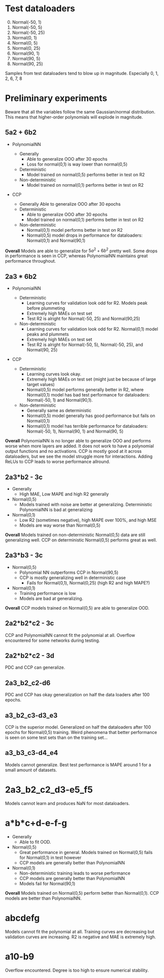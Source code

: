 # Test dataloaders
0. Normal(-50, 1)
1. Normal(-50, 5)
2. Normal(-50, 25)
3. Normal(0, 1)
4. Normal(0, 5)
5. Normal(0, 25)
6. Normal(90, 1)
7. Normal(90, 5)
8. Normal(90, 25)

Samples from test dataloaders tend to blow up in magnitude. Especially 0, 1, 2, 6, 7, 8

# Preliminary experiments
Beware that all the variables follow the same Gaussian/normal distribution. This means that higher-order polynomials will explode in magnitude.

## 5a2 + 6b2
* PolynomialNN
    * Generally
        * Able to generalize OOO after 30 epochs
        * Loss for normal(0,1) is way lower than normal(0,5)
    * Deterministic 
        * Model trained on normal(0,5) performs better in test on R2
    * Non-deterministic
        * Model trained on normal(0,1) performs better in test on R2

* CCP
    * Generally
        Able to generalize OOO after 30 epochs
    * Deterministic
        * Able to generalize OOO after 30 epochs
        * Model trained on normal(0,1) performs better in test on R2
    * Non-deterministic
        * Normal(0,1) model performs better in test on R2 
        * Normal(0,5) model drops in performance for dataloaders: Normal(0,1) and Normal(90,1)

**Overall**
Models are able to generalize for $5a^2+6b^2$ pretty well. Some drops in performance is seen in CCP, whereas PolynomialNN maintains great performance throughout.

## 2a3 * 6b2
* PolynomialNN
    * Deterministic
        * Learning curves for validation look odd for R2. Models peak before plummeting
        * Extremely high MAEs on test set
        * Test R2 is alright for Normal(-50, 25) and Normal(90,25)
    * Non-deterministic
        * Learning curves for validation look odd for R2. Normal(0,1) model peaks and plummets
        * Extremely high MAEs on test set
        * Test R2 is alright for Normal(-50, 5), Normal(-50, 25), and Normal(90, 25)

* CCP
    * Deterministic
        * Learning curves look okay.
        * Extremely high MAEs on test set (might just be because of large target values)
        * Normal(0,5) model performs generally better in R2, where Normal(0,1) model has bad test performance for dataloaders: Normal(-50, 1) and Normal(90,1).
    * Non-deterministic
        * Generally same as deterministic
        * Normal(0,5) model generally has good performance but fails on Normal(0,1)
        * Normal(0,1) model has terrible performance for dataloaders: Normal(-50, 1), Normal(90, 1) and Normal(90, 5)

**Overall**
PolynomialNN is no longer able to generalize OOO and performs worse when more layers are added. It does not work to have a polynomial output functions and no activations.
CCP is mostly good at it across dataloaders, but we see the model struggle more for interactions. Adding ReLUs to CCP leads to worse performance allround.

## 2a3*b2 - 3c
* Generally
    * High MAE, Low MAPE and high R2 generally
* Normal(0,5)
    * Models trained with noise are better at generalizing. Deterministic PolynomialNN is bad at generalizing
* Normal(0,1)
    * Low R2 (sometimes negative), high MAPE over 100%, and high MSE
    * Models are way worse than Normal(0,5)

**Overall**
Models trained on non-deterministic Normal(0,5) data are still generalizing well. CCP on deterministic Normal(0,5) performs great as well.

## 2a3*b3 - 3c
* Normal(0,5)
    * Polynomial NN outperforms  CCP in Normal(90,5)
    * CCP is mostly generalizing well in deterministic case
        * Fails for Normal(0,1), Normal(0,25) (high R2 and high MAPE?)
* Normal(0,1)
    * Training performance is low
    * Models are bad at generalizing.

**Overall**
CCP models trained on Normal(0,5) are able to generalize OOD.

## 2a2\*b2\*c2 - 3c
CCP and PolynomialNN cannot fit the polynomial at all. Overflow encountered for some networks during testing.

## 2a2\*b2\*c2 - 3d
PDC and CCP can generalize.

## 2a3_b2_c2-d6
PDC and CCP has okay generalization on half the data loaders after 100 epochs.

## a3_b2_c3-d3_e3
CCP is the superior model. Generalized on half the dataloaders after 100 epochs for Normal(0,5) training. Weird phenomena that better performance is seen on some test sets than on the training set...

## a3_b3_c3-d4_e4
Models cannot generalize. Best test performance is MAPE around 1 for a small amount of datasets.

# 2a3_b2_c2_d3-e5_f5
Models cannot learn and produces NaN for most dataloaders.

# a\*b\*c+d-e-f-g
* Generally
    * Able to fit OOD.
* Normal(0,5)
    * Great performance in general. Models trained on Normal(0,5) fails for Normal(0,1) in test however
    * CCP models are generally better than PolynomialNN
* Normal(0,1)
    * Non-deterministic training leads to worse performance
    * CCP models are generally better than PolynomialNN
    * Models fail for Normal(90,1)

**Overall**
Models trained on Normal(0,5) perform better than Normal(0,1). CCP models are better than PolynomialNN.

# abcdefg
Models cannot fit the polynomial at all. Training curves are decreasing but validation curves are increasing. R2 is negative and MAE is extremely high.

# a10-b9
Overflow encountered. Degree is too high to ensure numerical stability.